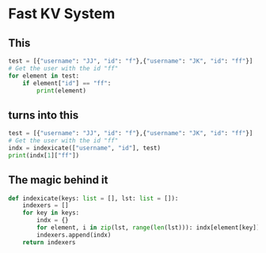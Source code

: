 # Fast KV System

## This

```python
test = [{"username": "JJ", "id": "f"},{"username": "JK", "id": "ff"}]
# Get the user with the id "ff"
for element in test:
    if element["id"] == "ff":
        print(element)
```

## turns into this

```python
test = [{"username": "JJ", "id": "f"},{"username": "JK", "id": "ff"}]
# Get the user with the id "ff"
indx = indexicate(["username", "id"], test)
print(indx[1]["ff"])
```

## The magic behind it

```python
def indexicate(keys: list = [], lst: list = []):
    indexers = []
    for key in keys:
        indx = {}
        for element, i in zip(lst, range(len(lst))): indx[element[key]] = i
        indexers.append(indx)
    return indexers
```